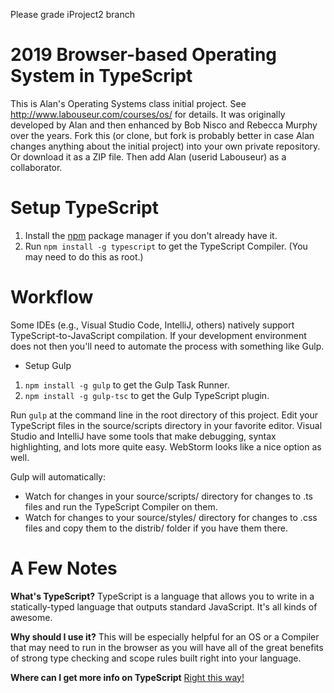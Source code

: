Please grade iProject2 branch

2019 Browser-based Operating System in TypeScript
=================================================

This is Alan's Operating Systems class initial project.
See http://www.labouseur.com/courses/os/ for details.
It was originally developed by Alan and then enhanced by Bob Nisco and Rebecca Murphy over the years.
Fork this (or clone, but fork is probably better in case Alan changes anything about the initial project) into your own private repository. Or download it as a ZIP file. Then add Alan (userid Labouseur) as a collaborator.

Setup TypeScript
================

1. Install the [npm](https://www.npmjs.org/) package manager if you don't already have it.
1. Run `npm install -g typescript` to get the TypeScript Compiler. (You may need to do this as root.)


Workflow
=============

Some IDEs (e.g., Visual Studio Code, IntelliJ, others) natively support TypeScript-to-JavaScript compilation.
If your development environment does not then you'll need to automate the process with something like Gulp.


- Setup Gulp
1. `npm install -g gulp` to get the Gulp Task Runner.
1. `npm install -g gulp-tsc` to get the Gulp TypeScript plugin.


Run `gulp` at the command line in the root directory of this project.
Edit your TypeScript files in the source/scripts directory in your favorite editor.
Visual Studio and IntelliJ have some tools that make debugging, syntax highlighting, and lots more quite easy.
WebStorm looks like a nice option as well.

Gulp will automatically:

* Watch for changes in your source/scripts/ directory for changes to .ts files and run the TypeScript Compiler on them.
* Watch for changes to your source/styles/ directory for changes to .css files and copy them to the distrib/ folder if you have them there.


A Few Notes
===========

**What's TypeScript?**
TypeScript is a language that allows you to write in a statically-typed language that outputs standard JavaScript.
It's all kinds of awesome.

**Why should I use it?**
This will be especially helpful for an OS or a Compiler that may need to run in the browser as you will have all of the great benefits of strong type checking and scope rules built right into your language.

**Where can I get more info on TypeScript**
[Right this way!](http://www.typescriptlang.org/)
